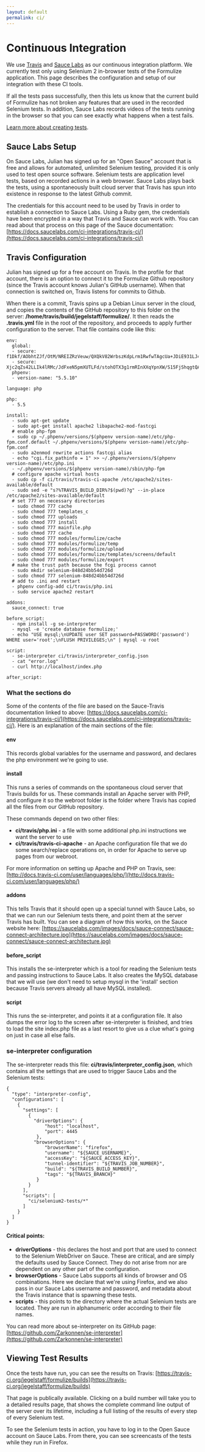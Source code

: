 ```yaml
---
layout: default
permalink: ci/
---
```


# Continuous Integration

We use [Travis](https://travis-ci.org/jegelstaff/formulize/builds) and [Sauce Labs](http://www.saucelabs.com) as our continuous integration platform.  We currently test only using Selenium 2 in-browser tests of the Formulize application.  This page describes the configuration and setup of our integration with these CI tools.

If all the tests pass successfully, then this lets us know that the current build of Formulize has not broken any features that are used in the recorded Selenium tests. In addition, Sauce Labs records videos of the tests running in the browser so that you can see exactly what happens when a test fails.

[Learn more about creating tests](/formulize/selenium_builder).

## Sauce Labs Setup

On Sauce Labs, Julian has signed up for an "Open Sauce" account that is free and allows for automated, unlimited Selenium testing, provided it is only used to test open source software.  Selenium tests are application level tests, based on recorded actions in a web browser. Sauce Labs plays back the tests, using a spontaneously built cloud server that Travis has spun into existence in response to the latest Github commit.

The credentials for this account need to be used by Travis in order to establish a connection to Sauce Labs. Using a Ruby gem, the credentials have been encrypted in a way that Travis and Sauce can work with. You can read about that process on this page of the Sauce documentation: [https://docs.saucelabs.com/ci-integrations/travis-ci/](https://docs.saucelabs.com/ci-integrations/travis-ci/)

## Travis Configuration

Julian has signed up for a free account on Travis. In the profile for that account, there is an option to connect it to the Formulize Github repository (since the Travis account knows Julian's GitHub username). When that connection is switched on, Travis listens for commits to Github. 

When there is a commit, Travis spins up a Debian Linux server in the cloud, and copies the contents of the GitHub repository to this folder on the server: **/home/travis/build/jegelstaff/formulize/**.  It then reads the **.travis.yml** file in the root of the repository, and proceeds to apply further configuration to the server. That file contains code like this:
    
    env:
      global:
      - secure: f1Dkf/AObhtZJf/OtM/NREIZRzVeuw/QXQkV82WrbszKdpLrm1RwfwTAgcUa+JDiE931LJ41W86JWUia3PbS3pLVSL9gSwfBPk+PU6VM7AeYIVuje1V1tXpZoGlf+0RcfGHZA3JzeNSo65QjKl5iUxrT31wnpQpQ9rdG/bXQrUg=
      - secure: Xjc2qZs42LLIk4lRMc/JdFxeN5pmXUTLFd/stohOTX3g1rmRInXXqYpnXW/S15FjShqgtQAvvmnU/SV9QNpfaMhQVgS1ORVTS10gvy3aLPodW5hB9AGCDiQHXD0r9p+73LfNzenvdtmDme9Pp8PdLwb+spSroRbXgJ3tqHpXntM=
      phpenv:
      - version-name: "5.5.10"
    
    language: php
    
    php:
      - 5.5
    
    install:
      - sudo apt-get update
      - sudo apt-get install apache2 libapache2-mod-fastcgi
      # enable php-fpm
      - sudo cp ~/.phpenv/versions/$(phpenv version-name)/etc/php-fpm.conf.default ~/.phpenv/versions/$(phpenv version-name)/etc/php-fpm.conf
      - sudo a2enmod rewrite actions fastcgi alias
      - echo "cgi.fix_pathinfo = 1" >> ~/.phpenv/versions/$(phpenv version-name)/etc/php.ini
      - ~/.phpenv/versions/$(phpenv version-name)/sbin/php-fpm
      # configure apache virtual hosts
      - sudo cp -f ci/travis/travis-ci-apache /etc/apache2/sites-available/default
      - sudo sed -e "s?%TRAVIS_BUILD_DIR%?$(pwd)?g" --in-place /etc/apache2/sites-available/default
      # set 777 on necessary directories
      - sudo chmod 777 cache
      - sudo chmod 777 templates_c
      - sudo chmod 777 uploads
      - sudo chmod 777 install
      - sudo chmod 777 mainfile.php
      - sudo chmod 777 cache
      - sudo chmod 777 modules/formulize/cache
      - sudo chmod 777 modules/formulize/temp
      - sudo chmod 777 modules/formulize/upload
      - sudo chmod 777 modules/formulize/templates/screens/default
      - sudo chmod 777 modules/formulize/export
      # make the trust path because the fcgi process cannot
      - sudo mkdir selenium-848d24bb54d726d
      - sudo chmod 777 selenium-848d24bb54d726d
      # add to .ini and restart
      - phpenv config-add ci/travis/php.ini
      - sudo service apache2 restart
    
    addons:
      sauce_connect: true
    
    before_script:
      - npm install -g se-interpreter
      - mysql -e 'create database formulize;'
      - echo "USE mysql;\nUPDATE user SET password=PASSWORD('password') WHERE user='root';\nFLUSH PRIVILEGES;\n" | mysql -u root
    
    script:
      - se-interpreter ci/travis/interpreter_config.json
      - cat "error.log"
      - curl http://localhost/index.php
    
    after_script:

### What the sections do

Some of the contents of the file are based on the Sauce-Travis documentation linked to above: [https://docs.saucelabs.com/ci-integrations/travis-ci/](https://docs.saucelabs.com/ci-integrations/travis-ci/).  Here is an explanation of the main sections of the file:


#### env

This records global variables for the username and password, and declares the php environment we're going to use.

#### install

This runs a series of commands on the spontaneous cloud server that Travis builds for us.  These commands install an Apache server with PHP, and configure it so the webroot folder is the folder where Travis has copied all the files from our GitHub repository.

These commands depend on two other files:

* **ci/travis/php.ini** - a file with some additional php.ini instructions we want the server to use
* **ci/travis/travis-ci-apache** - an Apache configuration file that we do some search/replace operations on, in order for Apache to serve up pages from our webroot.

For more information on setting up Apache and PHP on Travis, see: [http://docs.travis-ci.com/user/languages/php/](http://docs.travis-ci.com/user/languages/php/)

#### addons

This tells Travis that it should open up a special tunnel with Sauce Labs, so that we can run our Selenium tests there, and point them at the server Travis has built. You can see a diagram of how this works, on the Sauce website here: [https://saucelabs.com/images/docs/sauce-connect/sauce-connect-architecture.jpg](https://saucelabs.com/images/docs/sauce-connect/sauce-connect-architecture.jpg)

#### before_script

This installs the se-interpreter which is a tool for reading the Selenium tests and passing instructions to Sauce Labs.  It also creates the MySQL database that we will use (we don't need to setup mysql in the 'install' section because Travis servers already all have MySQL installed).

#### script

This runs the se-interpreter, and points it at a configuration file.  It also dumps the error log to the screen after se-interpreter is finished, and tries to load the site index.php file as a last resort to give us a clue what's going on just in case all else fails.

### se-interpreter configuration

The se-interpreter reads this file: **ci/travis/interpreter_config.json**, which contains all the settings that are used to trigger Sauce Labs and the Selenium tests:

    {
      "type": "interpreter-config",
      "configurations": [
        {
          "settings": [
            {
              "driverOptions": {
                  "host": "localhost",
                  "port": 4445
               },
              "browserOptions": {
                  "browserName": "firefox",
                  "username": "${SAUCE_USERNAME}",
                  "accessKey": "${SAUCE_ACCESS_KEY}",
                  "tunnel-identifier": "${TRAVIS_JOB_NUMBER}",
                  "build": "${TRAVIS_BUILD_NUMBER}",
                  "tags": "${TRAVIS_BRANCH}"
               }
            }
          ],
          "scripts": [
            "ci/selenium2-tests/*"
          ]
        }
      ]
    }

#### Critical points:

* **driverOptions** - this declares the host and port that are used to connect to the Selenium WebDriver on Sauce. These are critical, and are simply the defaults used by Sauce Connect. They do not arise from nor are dependent on any other part of the configuration.
* **browserOptions** - Sauce Labs supports all kinds of browser and OS combinations.  Here we declare that we're using Firefox, and we also pass in our Sauce Labs username and password, and metadata about the Travis instance that is spawning these tests.
* **scripts** - this points to the directory where the actual Selenium tests are located.  They are run in alphanumeric order according to their file names.

You can read more about se-interpreter on its GitHub page: [https://github.com/Zarkonnen/se-interpreter](https://github.com/Zarkonnen/se-interpreter)

## Viewing Test Results

Once the tests have run, you can see the results on Travis: [https://travis-ci.org/jegelstaff/formulize/builds](https://travis-ci.org/jegelstaff/formulize/builds)

That page is publically available.  Clicking on a build number will take you to a detailed results page, that shows the complete command line output of the server over its lifetime, including a full listing of the results of every step of every Selenium test.

To see the Selenium tests in action, you have to log in to the Open Sauce account on Sauce Labs.  From there, you can see screencasts of the tests while they run in Firefox.









